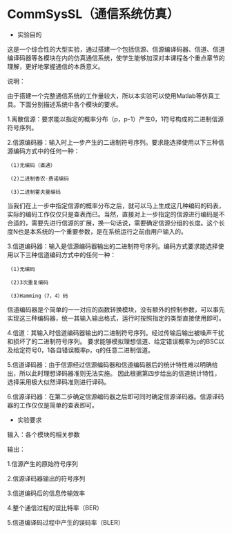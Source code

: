 # CommSysSL（通信系统仿真）
 - 实验目的
 
 这是一个综合性的大型实验，通过搭建一个包括信源、信源编译码器、信道、信道编译码器等各模块在内的仿真通信系统，使学生能够加深对本课程各个重点章节的理解，更好地掌握通信的本质意义。
 
 说明：
 
 由于搭建一个完整通信系统的工作量较大，所以本实验可以使用Matlab等仿真工具。下面分别描述系统中各个模块的要求。

 1.离散信源：要求能以指定的概率分布（p，p-1）产生0，1符号构成的二进制信源符号序列。

 2.信源编码器：输入时上一步产生的二进制符号序列。要求能选择使用以下三种信源编码方式中的任何一种：

     (1)无编码（直通）

     (2)二进制香农-费诺编码

     (3)二进制霍夫曼编码

 当我们在上一步中指定信源的概率分布之后，就可以马上生成这几种编码的码表，实际的编码工作仅仅只是查表而已。当然，直接对上一步指定的信源进行编码是不合适的，需要先进行信源的扩展，换一句话说，需要确定信源分组的长度。这个长度N也是本系统的一个重要参数，是在系统运行之前由用户输入的。

 3.信道编码器：输入是信源编码器输出的二进制符号序列。编码方式要求能选择使用以下三种信道编码方式中的任何一种：

     (1)无编码

     (2)3次重复编码

     (3)Hamming（7，4）码
    
 信道编码器是个简单的一一对应的函数转换模块，没有额外的控制参数，可以事先实现这三种编码器，统一其输入输出格式，运行时按照指定的类型直接使用即可。

 4.信道：其输入时信道编码器输出的二进制符号序列。经过传输后输出被噪声干扰和损坏了的二进制符号序列。
 要求能够模拟理想信道、给定错误概率为p的BSC以及给定符号0，1各自错误概率p，q的任意二进制信道。

 5.信道译码器：由于信源经过信源编码器和信道编码器后的统计特性难以明确给出，所以此时理想译码器准则无法实施。
 因此根据第四步给出的信道统计特性，选择采用极大似然译码准则进行译码。

 6.信源译码器：在第二步确定信源编码器之后即可同时确定信源译码器。信源译码器的工作仅仅是简单的查表即可。

 - 实验要求
 
 输入：各个模块的相关参数

 输出：

 1.信源产生的原始符号序列

 2.信源译码器输出的符号序列

 3.信道编码后的信息传输效率

 4.整个通信过程的误比特率（BER）

 5.信道编译码过程中产生的误码率（BLER）
